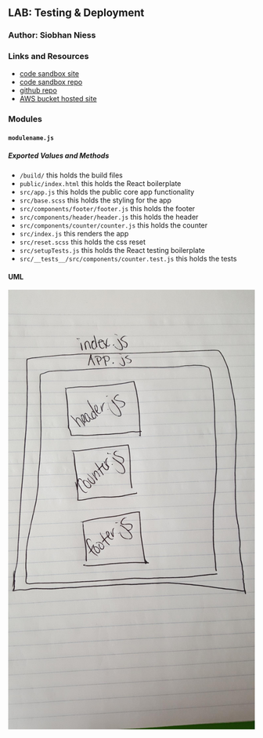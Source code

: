 ## LAB: Testing & Deployment

### Author: Siobhan Niess

### Links and Resources
- [code sandbox site](https://923w80q99o.codesandbox.io/)
- [code sandbox repo](https://codesandbox.io/s/923w80q99o)
- [github repo](https://github.com/niesssiobhan/lab27)
- [AWS bucket hosted site](http://lab27niess.s3-website-us-east-1.amazonaws.com/)

### Modules
#### `modulename.js`
##### Exported Values and Methods

- `/build/` this holds the build files
- `public/index.html` this holds the React boilerplate
- `src/app.js` this holds the public core app functionality
- `src/base.scss` this holds the styling for the app
- `src/components/footer/footer.js` this holds the footer
- `src/components/header/header.js` this holds the header
- `src/components/counter/counter.js` this holds the counter
- `src/index.js` this renders the app
- `src/reset.scss` this holds the css reset
- `src/setupTests.js` this holds the React testing boilerplate
- `src/__tests__/src/components/counter.test.js` this holds the tests

#### UML
![UML for the testing and deployment](./assets/structure.jpg)